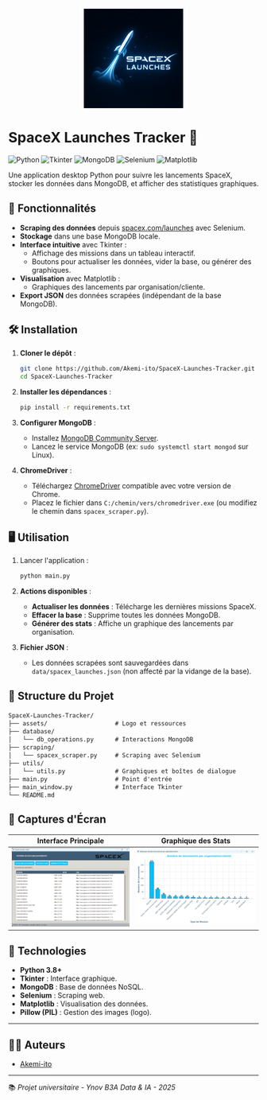 <p align="center">
  <img src="assets/logo.png" alt="SpaceX Launches Tracker" width="200">
</p>

# SpaceX Launches Tracker 🚀

![Python](https://img.shields.io/badge/Python-3.8%2B-blue)
![Tkinter](https://img.shields.io/badge/GUI-Tkinter-green)
![MongoDB](https://img.shields.io/badge/Database-MongoDB-orange)
![Selenium](https://img.shields.io/badge/Scraping-Selenium-yellowgreen)
![Matplotlib](https://img.shields.io/badge/Visualization-Matplotlib-red)

Une application desktop Python pour suivre les lancements SpaceX, stocker les données dans MongoDB, et afficher des statistiques graphiques.

## 📌 Fonctionnalités
- **Scraping des données** depuis [spacex.com/launches](https://www.spacex.com/launches/) avec Selenium.
- **Stockage** dans une base MongoDB locale.
- **Interface intuitive** avec Tkinter :
  - Affichage des missions dans un tableau interactif.
  - Boutons pour actualiser les données, vider la base, ou générer des graphiques.
- **Visualisation** avec Matplotlib :
  - Graphiques des lancements par organisation/cliente.
- **Export JSON** des données scrapées (indépendant de la base MongoDB).

## 🛠 Installation
1. **Cloner le dépôt** :
   ```bash
   git clone https://github.com/Akemi-ito/SpaceX-Launches-Tracker.git
   cd SpaceX-Launches-Tracker
   ```

2. **Installer les dépendances** :
   ```bash
   pip install -r requirements.txt
   ```

3. **Configurer MongoDB** :
   - Installez [MongoDB Community Server](https://www.mongodb.com/try/download/community).
   - Lancez le service MongoDB (ex: `sudo systemctl start mongod` sur Linux).

4. **ChromeDriver** :
   - Téléchargez [ChromeDriver](https://chromedriver.chromium.org/) compatible avec votre version de Chrome.
   - Placez le fichier dans `C:/chemin/vers/chromedriver.exe` (ou modifiez le chemin dans `spacex_scraper.py`).

## 🖥 Utilisation
1. Lancer l'application :
   ```bash
   python main.py
   ```

2. **Actions disponibles** :
   - **Actualiser les données** : Télécharge les dernières missions SpaceX.
   - **Effacer la base** : Supprime toutes les données MongoDB.
   - **Générer des stats** : Affiche un graphique des lancements par organisation.

3. **Fichier JSON** :
   - Les données scrapées sont sauvegardées dans `data/spacex_launches.json` (non affecté par la vidange de la base).

## 📂 Structure du Projet
```
SpaceX-Launches-Tracker/
├── assets/                   # Logo et ressources
├── database/
│   └── db_operations.py      # Interactions MongoDB
├── scraping/
│   └── spacex_scraper.py     # Scraping avec Selenium
├── utils/
│   └── utils.py              # Graphiques et boîtes de dialogue
├── main.py                   # Point d'entrée
├── main_window.py            # Interface Tkinter
└── README.md
```

## 📸 Captures d'Écran
| Interface Principale                       | Graphique des Stats                    |
|--------------------------------------------|----------------------------------------|
| ![Interface](assets/Capture_Interface.png) | ![Graphique](assets/Capture_Graph.png) |

## 🔧 Technologies
- **Python 3.8+**
- **Tkinter** : Interface graphique.
- **MongoDB** : Base de données NoSQL.
- **Selenium** : Scraping web.
- **Matplotlib** : Visualisation des données.
- **Pillow (PIL)** : Gestion des images (logo).

---

## 🧑‍💻 Auteurs

* [Akemi-ito](https://github.com/Akemi-ito)

---

📚 *Projet universitaire - Ynov B3A Data & IA - 2025*
